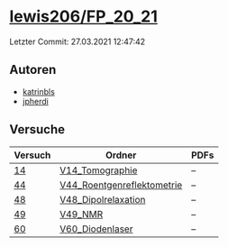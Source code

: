# [lewis206/FP_20_21](https://github.com/jpherdi/FP_20_21)

Letzter Commit: 27.03.2021 12:47:42

## Autoren
- [katrinbls](https://github.com/katrinbls)
- [jpherdi](https://github.com/jpherdi)

## Versuche

|       Versuch        |                                                 Ordner                                                 |PDFs|
|----------------------|--------------------------------------------------------------------------------------------------------|----|
|[14](../../versuch/14)|[V14_Tomographie](https://github.com/jpherdi/FP_20_21/tree/master/V14_Tomographie)                      |–   |
|[44](../../versuch/44)|[V44_Roentgenreflektometrie](https://github.com/jpherdi/FP_20_21/tree/master/V44_Roentgenreflektometrie)|–   |
|[48](../../versuch/48)|[V48_Dipolrelaxation](https://github.com/jpherdi/FP_20_21/tree/master/V48_Dipolrelaxation)              |–   |
|[49](../../versuch/49)|[V49_NMR](https://github.com/jpherdi/FP_20_21/tree/master/V49_NMR)                                      |–   |
|[60](../../versuch/60)|[V60_Diodenlaser](https://github.com/jpherdi/FP_20_21/tree/master/V60_Diodenlaser)                      |–   |
